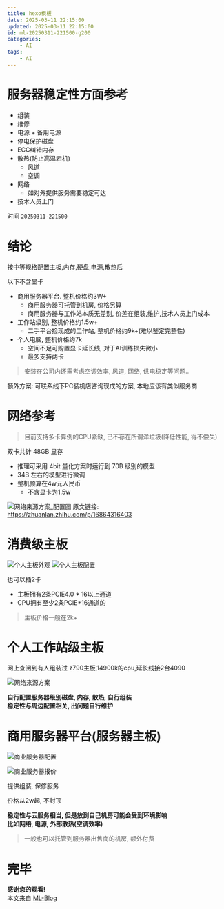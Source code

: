 ```yaml
---
title: hexo模板
date: 2025-03-11 22:15:00
updated: 2025-03-11 22:15:00
id: ml-20250311-221500-g200
categories:
	- AI
tags: 
	- AI
---
```




# 服务器稳定性方面参考

* 组装
* 维修
* 电源 + 备用电源
* 停电保护磁盘
* ECC纠错内存
* 散热(防止高温宕机)
  * 风道
  * 空调
* 网络
  * 如对外提供服务需要稳定可达
* 技术人员上门


<!--more-->

时间 `20250311-221500`

# 结论

按中等规格配置主板,内存,硬盘,电源,散热后

以下不含显卡

* 商用服务器平台. 整机价格约3W+
    * 商用服务器可托管到机房, 价格另算
    * 商用服务器与工作站本质无差别, 价差在组装,维护,技术人员上门成本
* 工作站级别, 整机价格约1.5w+
  * 二手平台捡现成的工作站, 整机价格约9k+(难以鉴定完整性)
* 个人电脑, 整机价格约7k
  * 空间不足可购置显卡延长线, 对于AI训练损失微小
  * 最多支持两卡

> 安装在公司内还需考虑空调效率, 风道, 网络, 供电稳定等问题..

额外方案: 可联系线下PC装机店咨询现成的方案, 本地应该有类似服务商

# 网络参考

> 目前支持多卡算例的CPU紧缺, 已不存在所谓洋垃圾(降低性能, 得不偿失)


双卡共计 48GB 显存
* 推理可采用 4bit 量化方案时运行到 70B 级别的模型
* 34B 左右的模型进行微调
* 整机预算在4w元人民币
  * 不含显卡为1.5w
  
![][网络来源方案_配置图]
原文链接: https://zhuanlan.zhihu.com/p/16864316403




# 消费级主板

![][个人主板外观]
![][个人主板配置]

也可以插2卡
* 主板拥有2条PCIE4.0 * 16以上通道
* CPU拥有至少2条PCIE*16通道的

> 主板价格一般在2k+

# 个人工作站级主板

网上查阅到有人组装过 z790主板,14900k的cpu,延长线接2台4090

![][网络来源方案]

**自行配置服务器级别磁盘, 内存, 散热, 自行组装**  
**稳定性与周边配置相关, 出问题自行维护**


# 商用服务器平台(服务器主板)


![][商业服务器配置]

![][商业服务器报价]

提供组装, 保修服务

价格从2w起, 不封顶

**稳定性与云服务相当, 但是放到自己机房可能会受到环境影响**  
**比如网络, 电源, 外部散热(空调效率)**

> 一般也可以托管到服务器出售商的机房, 额外付费




# 完毕

**感谢您的观看!**  
本文来自 [ML-Blog][ML-Blog_Link]

<!-- 图片 -->

[商业服务器配置]:https://raw.githubusercontent.com/UserMingHaoLi/ML_HexoBlogContentImages/refs/heads/main/Content/AI/%E5%A4%9A%E6%98%BE%E5%8D%A1AI%E5%B7%A5%E4%BD%9C%E7%AB%99%E7%BB%84%E8%A3%85%E8%B0%83%E7%A0%94/%E5%95%86%E4%B8%9A%E6%9C%8D%E5%8A%A1%E5%99%A8%E9%85%8D%E7%BD%AE.png "商业服务器配置"

[商业服务器报价]:https://raw.githubusercontent.com/UserMingHaoLi/ML_HexoBlogContentImages/refs/heads/main/Content/AI/%E5%A4%9A%E6%98%BE%E5%8D%A1AI%E5%B7%A5%E4%BD%9C%E7%AB%99%E7%BB%84%E8%A3%85%E8%B0%83%E7%A0%94/%E5%95%86%E4%B8%9A%E6%9C%8D%E5%8A%A1%E5%99%A8%E6%8A%A5%E4%BB%B7.png "商业服务器报价"

[个人主板外观]:https://raw.githubusercontent.com/UserMingHaoLi/ML_HexoBlogContentImages/refs/heads/main/Content/AI/%E5%A4%9A%E6%98%BE%E5%8D%A1AI%E5%B7%A5%E4%BD%9C%E7%AB%99%E7%BB%84%E8%A3%85%E8%B0%83%E7%A0%94/%E4%B8%AA%E4%BA%BA%E4%B8%BB%E6%9D%BF%E5%A4%96%E8%A7%82.png "个人主板外观"

[个人主板配置]:https://raw.githubusercontent.com/UserMingHaoLi/ML_HexoBlogContentImages/refs/heads/main/Content/AI/%E5%A4%9A%E6%98%BE%E5%8D%A1AI%E5%B7%A5%E4%BD%9C%E7%AB%99%E7%BB%84%E8%A3%85%E8%B0%83%E7%A0%94/%E4%B8%AA%E4%BA%BA%E4%B8%BB%E6%9D%BF%E9%85%8D%E7%BD%AE.png "个人主板配置"

[网络来源方案]:https://raw.githubusercontent.com/UserMingHaoLi/ML_HexoBlogContentImages/refs/heads/main/Content/AI/%E5%A4%9A%E6%98%BE%E5%8D%A1AI%E5%B7%A5%E4%BD%9C%E7%AB%99%E7%BB%84%E8%A3%85%E8%B0%83%E7%A0%94/%E7%BD%91%E7%BB%9C%E6%9D%A5%E6%BA%90%E6%96%B9%E6%A1%88.png "网络来源方案"

[网络来源方案_配置图]:https://raw.githubusercontent.com/UserMingHaoLi/ML_HexoBlogContentImages/refs/heads/main/Content/AI/%E5%A4%9A%E6%98%BE%E5%8D%A1AI%E5%B7%A5%E4%BD%9C%E7%AB%99%E7%BB%84%E8%A3%85%E8%B0%83%E7%A0%94/%E7%BD%91%E7%BB%9C%E6%9D%A5%E6%BA%90%E6%96%B9%E6%A1%88_%E9%85%8D%E7%BD%AE%E5%9B%BE.png "网络来源方案_配置图"



<!-- 链接 -->

<!-- 水印 -->
[ML-Blog_Link]:https://userminghaoli.github.io/ "我的博客"
